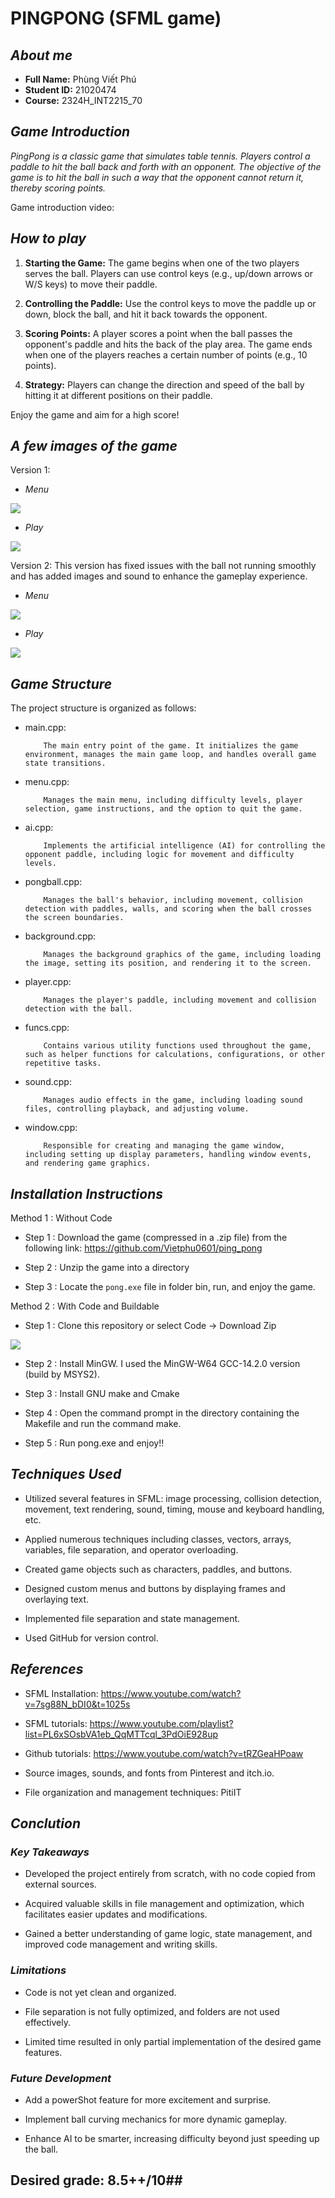 # PINGPONG (SFML game)

## ***About me***

- **Full Name:** Phùng Viết Phú
- **Student ID:** 21020474
- **Course:** 2324H_INT2215_70

## ***Game Introduction***

*PingPong is a classic game that simulates table tennis. Players control a paddle to hit the ball back and forth with an opponent. The objective of the game is to hit the ball in such a way that the opponent cannot return it, thereby scoring points.*

Game introduction video:

## ***How to play***

1. **Starting the Game:** The game begins when one of the two players serves the ball. Players can use control keys (e.g., up/down arrows or W/S keys) to move their paddle.

2. **Controlling the Paddle:** Use the control keys to move the paddle up or down, block the ball, and hit it back towards the opponent.

3. **Scoring Points:** A player scores a point when the ball passes the opponent's paddle and hits the back of the play area. The game ends when one of the players reaches a certain number of points (e.g., 10 points).

4. **Strategy:** Players can change the direction and speed of the ball by hitting it at different positions on their paddle.

Enjoy the game and aim for a high score!

## ***A few images of the game***

Version 1:
- *Menu*

![](imageReview/menu_ver1.png)

- *Play*

![](imageReview/play_ver1.png)

Version 2: This version has fixed issues with the ball not running smoothly and has added images and sound to enhance the gameplay experience.

- *Menu*

![](imageReview/menu_ver2.png)

- *Play*

![](imageReview/play_ver2.png)

## ***Game Structure***

The project structure is organized as follows:

- main.cpp:
  
          The main entry point of the game. It initializes the game environment, manages the main game loop, and handles overall game state transitions.

- menu.cpp:
  
          Manages the main menu, including difficulty levels, player selection, game instructions, and the option to quit the game.
- ai.cpp:

          Implements the artificial intelligence (AI) for controlling the opponent paddle, including logic for movement and difficulty levels.

- pongball.cpp:

          Manages the ball's behavior, including movement, collision detection with paddles, walls, and scoring when the ball crosses the screen boundaries.

- background.cpp:

          Manages the background graphics of the game, including loading the image, setting its position, and rendering it to the screen.

- player.cpp:

          Manages the player's paddle, including movement and collision detection with the ball.

- funcs.cpp:

          Contains various utility functions used throughout the game, such as helper functions for calculations, configurations, or other repetitive tasks.

- sound.cpp:

          Manages audio effects in the game, including loading sound files, controlling playback, and adjusting volume.

- window.cpp:

          Responsible for creating and managing the game window, including setting up display parameters, handling window events, and rendering game graphics.        
        


## ***Installation Instructions***

Method 1 : Without Code

- Step 1 : Download the game (compressed in a .zip file) from the following link: https://github.com/Vietphu0601/ping_pong

- Step 2 : Unzip the game into a directory

- Step 3 : Locate the `pong.exe` file in folder bin, run, and enjoy the game.


Method 2 : With Code and Buildable

- Step 1 : Clone this repository or select Code -> Download Zip

![](imageReview/git.png)

- Step 2 : Install MinGW. I used the MinGW-W64 GCC-14.2.0 version (build by MSYS2).

- Step 3 : Install GNU make and Cmake

- Step 4 : Open the command prompt in the directory containing the Makefile and run the command make.

- Step 5 : Run pong.exe and enjoy!!

## ***Techniques Used***

 - Utilized several features in SFML: image processing, collision detection, movement, text rendering, sound, timing, mouse and keyboard handling, etc.

 - Applied numerous techniques including classes, vectors, arrays, variables, file separation, and operator overloading.

 - Created game objects such as characters, paddles, and buttons.

 - Designed custom menus and buttons by displaying frames and overlaying text.

 - Implemented file separation and state management.

 - Used GitHub for version control.


## ***References***

 - SFML Installation: https://www.youtube.com/watch?v=7sg88N_bDI0&t=1025s

 - SFML tutorials: https://www.youtube.com/playlist?list=PL6xSOsbVA1eb_QqMTTcql_3PdOiE928up

 - Github tutorials: https://www.youtube.com/watch?v=tRZGeaHPoaw

 - Source images, sounds, and fonts from Pinterest and itch.io.

 - File organization and management techniques: PitiIT

 ## ***Conclution***

 ### ***Key Takeaways*** ###

 - Developed the project entirely from scratch, with no code copied from external sources.

 - Acquired valuable skills in file management and optimization, which facilitates easier updates and modifications.

 - Gained a better understanding of game logic, state management, and improved code management and writing skills.

  ### ***Limitations*** ###

 - Code is not yet clean and organized.

 - File separation is not fully optimized, and folders are not used effectively.

 - Limited time resulted in only partial implementation of the desired game features.

  ### ***Future Development*** ###

 - Add a powerShot feature for more excitement and surprise.

 - Implement ball curving mechanics for more dynamic gameplay.

 - Enhance AI to be smarter, increasing difficulty beyond just speeding up the ball.

 ## **Desired grade: 8.5++/10**##



